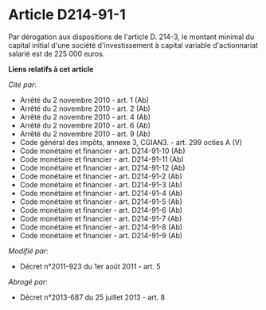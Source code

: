 # Article D214-91-1

Par dérogation aux dispositions de l'article D. 214-3, le montant minimal du capital initial d'une société d'investissement à
capital variable d'actionnariat salarié est de 225 000 euros.

**Liens relatifs à cet article**

_Cité par_:

  - Arrêté du 2 novembre 2010 - art. 1 (Ab)
  - Arrêté du 2 novembre 2010 - art. 2 (Ab)
  - Arrêté du 2 novembre 2010 - art. 4 (Ab)
  - Arrêté du 2 novembre 2010 - art. 6 (Ab)
  - Arrêté du 2 novembre 2010 - art. 9 (Ab)
  - Code général des impôts, annexe 3, CGIAN3. - art. 299 octies A (V)
  - Code monétaire et financier - art. D214-91-10 (Ab)
  - Code monétaire et financier - art. D214-91-11 (Ab)
  - Code monétaire et financier - art. D214-91-12 (Ab)
  - Code monétaire et financier - art. D214-91-2 (Ab)
  - Code monétaire et financier - art. D214-91-3 (Ab)
  - Code monétaire et financier - art. D214-91-4 (Ab)
  - Code monétaire et financier - art. D214-91-5 (Ab)
  - Code monétaire et financier - art. D214-91-6 (Ab)
  - Code monétaire et financier - art. D214-91-7 (Ab)
  - Code monétaire et financier - art. D214-91-8 (Ab)
  - Code monétaire et financier - art. D214-91-9 (Ab)

_Modifié par_:

  - Décret n°2011-923 du 1er août 2011 - art. 5

_Abrogé par_:

  - Décret n°2013-687 du 25 juillet 2013 - art. 8
